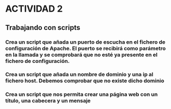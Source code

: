 # ACTIVIDAD 2

## Trabajando con scripts


### Crea un script que añada un puerto de escucha en el fichero de configuración de Apache. El puerto se recibirá como parámetro en la llamada y se comprobará que no esté ya presente en el fichero de configuración.

### Crea un script que añada un nombre de dominio y una ip al fichero host. Debemos comprobar que no existe dicho dominio

### Crea un script que nos permita crear una página web con un título, una cabecera y un mensaje

